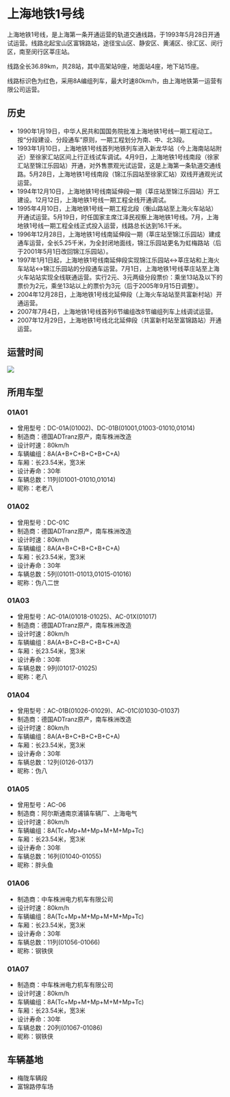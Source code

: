 # 上海地铁1号线

上海地铁1号线，是上海第一条开通运营的轨道交通线路，于1993年5月28日开通试运营。线路北起宝山区富锦路站，途径宝山区、静安区、黄浦区、徐汇区、闵行区，南至闵行区莘庄站。

线路全长36.89km，共28站，其中高架站9座，地面站4座，地下站15座。

线路标识色为红色，采用8A编组列车，最大时速80km/h，由上海地铁第一运营有限公司运营。

## 历史
* 1990年1月19日，中华人民共和国国务院批准上海地铁1号线一期工程动工。按“分段建设、分段通车”原则，一期工程划分为南、中、北3段。
* 1993年1月10日，上海地铁1号线首列地铁列车进入新龙华站（今上海南站站附近）至徐家汇站区间上行正线试车调试。4月9日，上海地铁1号线南段（徐家汇站至锦江乐园站）开通，对外售票观光试运营，这是上海第一条轨道交通线路。5月28日，上海地铁1号线南段（锦江乐园站至徐家汇站）双线开通观光试运营。
* 1994年12月10日，上海地铁1号线南延伸段一期（莘庄站至锦江乐园站）开工建设。12月12日，上海地铁1号线一期工程全线开通调试。
* 1995年4月10日，上海地铁1号线一期工程北段（衡山路站至上海火车站站）开通试运营。5月19日，时任国家主席江泽民视察上海地铁1号线。7月，上海地铁1号线一期工程全线正式投入运营，线路总长达到16.1千米。
* 1996年12月28日，上海地铁1号线南延伸段一期（莘庄站至锦江乐园站）建成通车运营，全长5.25千米，为全封闭地面线，锦江乐园站更名为虹梅路站（后于2001年5月1日改回锦江乐园站）。
* 1997年1月1日起，上海地铁1号线南延伸段实现锦江乐园站↔莘庄站和上海火车站站↔锦江乐园站的分段通车运营。7月1日，上海地铁1号线莘庄站至上海火车站站实现全线联通运营。实行2元、3元两级分段票价：乘坐13站及以下的票价为2元，乘坐13站以上的票价为3元（后于2005年9月15日调整）。
* 2004年12月28日，上海地铁1号线北延伸段（上海火车站站至共富新村站）开通运营。
* 2007年7月4日，上海地铁1号线首列6节编组改8节编组列车上线调试运营。
* 2007年12月29日，上海地铁1号线北北延伸段（共富新村站至富锦路站）开通运营。

## 运营时间
![](http://service.shmetro.com/u/cmswww/201704/24220350hpof.png)

## 所用车型
### 01A01
* 曾用型号：DC-01A(01002)、DC-01B(01001,01003-01010,01014)
* 制造商：德国ADTranz原产，南车株洲改造
* 设计时速：80km/h
* 车辆编组：8A(A+B+C+B+C+B+C+A)
* 车厢：长23.54米，宽3米
* 设计寿命：30年
* 车辆总数：11列(01001-01010,01014)
* 昵称：老老八
### 01A02
* 曾用型号：DC-01C
* 制造商：德国ADTranz原产，南车株洲改造
* 设计时速：80km/h
* 车辆编组：8A(A+B+C+B+C+B+C+A)
* 车厢：长23.54米，宽3米
* 设计寿命：30年
* 车辆总数：5列(01011-01013,01015-01016)
* 昵称：伪八二世
### 01A03
* 曾用型号：AC-01A(01018-01025)、AC-01X(01017)
* 制造商：德国ADTranz原产，南车株洲改造
* 设计时速：80km/h
* 车辆编组：8A(A+B+C+B+C+B+C+A)
* 车厢：长23.54米，宽3米
* 设计寿命：30年
* 车辆总数：9列(01017-01025)
* 昵称：老八
### 01A04
* 曾用型号：AC-01B(01026-01029)、AC-01C(01030-01037)
* 制造商：德国ADTranz原产，南车株洲改造
* 设计时速：80km/h
* 车辆编组：8A(A+B+C+B+C+B+C+A)
* 车厢：长23.54米，宽3米
* 设计寿命：30年
* 车辆总数：12列(0126-0137)
* 昵称：伪八
### 01A05
* 曾用型号：AC-06
* 制造商：阿尔斯通南京浦镇车辆厂、上海电气
* 设计时速：80km/h
* 车辆编组：8A(Tc+Mp+M+Mp+M+M+Mp+Tc)
* 车厢：长23.54米，宽3米
* 设计寿命：30年
* 车辆总数：16列(01040-01055)
* 昵称：胖头鱼
### 01A06
* 制造商：中车株洲电力机车有限公司
* 设计时速：80km/h
* 车辆编组：8A(Tc+Mp+M+Mp+M+M+Mp+Tc)
* 车厢：长23.54米，宽3米
* 设计寿命：30年
* 车辆总数：11列(01056-01066)
* 昵称：钢铁侠
### 01A07
* 制造商：中车株洲电力机车有限公司
* 设计时速：80km/h
* 车辆编组：8A(Tc+Mp+M+Mp+M+M+Mp+Tc)
* 车厢：长23.54米，宽3米
* 设计寿命：30年
* 车辆总数：20列(01067-01086)
* 昵称：钢铁侠

## 车辆基地
* 梅陇车辆段
* 富锦路停车场